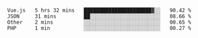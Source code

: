 <!--START_SECTION:waka-->
```text
Vue.js   5 hrs 32 mins   ██████████████████████▓░░   90.42 % 
JSON     31 mins         ██░░░░░░░░░░░░░░░░░░░░░░░   08.66 % 
Other    2 mins          ░░░░░░░░░░░░░░░░░░░░░░░░░   00.65 % 
PHP      1 min           ░░░░░░░░░░░░░░░░░░░░░░░░░   00.27 % 
```
<!--END_SECTION:waka-->

